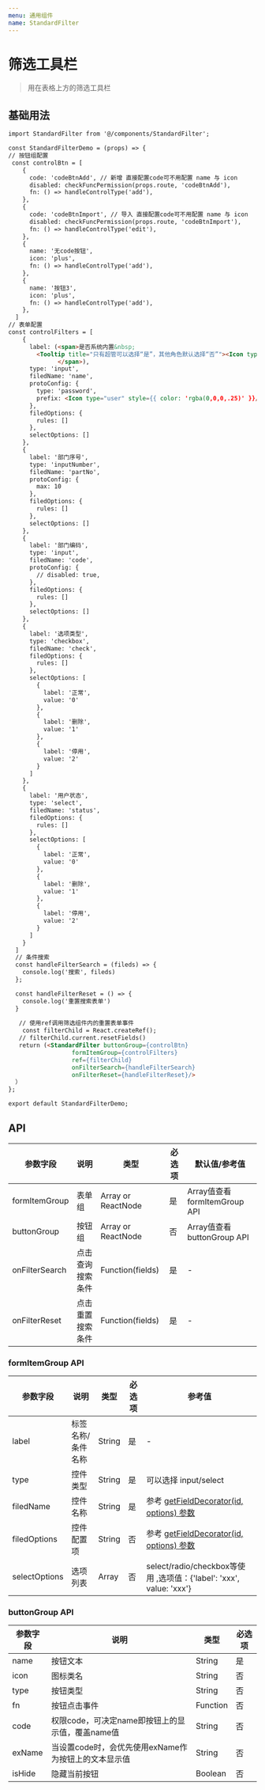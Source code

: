 ```yaml
---
menu: 通用组件
name: StandardFilter
---
```

# 筛选工具栏

> 用在表格上方的筛选工具栏

## 基础用法

```html
import StandardFilter from '@/components/StandardFilter';

const StandardFilterDemo = (props) => {
// 按钮组配置
 const controlBtn = [
    {
      code: 'codeBtnAdd', // 新增 直接配置code可不用配置 name 与 icon
      disabled: checkFuncPermission(props.route, 'codeBtnAdd'),
      fn: () => handleControlType('add'),
    },
    {
      code: 'codeBtnImport', // 导入 直接配置code可不用配置 name 与 icon
      disabled: checkFuncPermission(props.route, 'codeBtnImport'),
      fn: () => handleControlType('edit'),
    },
    {
      name: '无code按钮',
      icon: 'plus',
      fn: () => handleControlType('add'),
    },
    {
      name: '按钮3',
      icon: 'plus',
      fn: () => handleControlType('add'),
    },
  ]
// 表单配置
const controlFilters = [
    {
      label: (<span>是否系统内置&nbsp;
        <Tooltip title="只有超管可以选择“是”，其他角色默认选择“否”"><Icon type="info-circle" /></Tooltip>
              </span>),
      type: 'input',
      filedName: 'name',
      protoConfig: {
        type: 'password',
        prefix: <Icon type="user" style={{ color: 'rgba(0,0,0,.25)' }}/>
      },
      filedOptions: {
        rules: []
      },
      selectOptions: []
    },
    {
      label: '部门序号',
      type: 'inputNumber',
      filedName: 'partNo',
      protoConfig: {
        max: 10
      },
      filedOptions: {
        rules: []
      },
      selectOptions: []
    },
    {
      label: '部门编码',
      type: 'input',
      filedName: 'code',
      protoConfig: {
        // disabled: true,
      },
      filedOptions: {
        rules: []
      },
      selectOptions: []
    },
    {
      label: '选项类型',
      type: 'checkbox',
      filedName: 'check',
      filedOptions: {
        rules: []
      },
      selectOptions: [
        {
          label: '正常',
          value: '0'
        },
        {
          label: '删除',
          value: '1'
        },
        {
          label: '停用',
          value: '2'
        }
      ]
    },
    {
      label: '用户状态',
      type: 'select',
      filedName: 'status',
      filedOptions: {
        rules: []
      },
      selectOptions: [
        {
          label: '正常',
          value: '0'
        },
        {
          label: '删除',
          value: '1'
        },
        {
          label: '停用',
          value: '2'
        }
      ]
    }
  ]
  // 条件搜索
  const handleFilterSearch = (fileds) => {
    console.log('搜索', fileds)
  };

  const handleFilterReset = () => {
    console.log('重置搜索表单')
  }
  
   // 使用ref调用筛选组件内的重置表单事件 
    const filterChild = React.createRef();
   // filterChild.current.resetFields()
   return (<StandardFilter buttonGroup={controlBtn} 
                  formItemGroup={controlFilters}
                  ref={filterChild}
                  onFilterSearch={handleFilterSearch}
                  onFilterReset={handleFilterReset}/>
  ）
};

export default StandardFilterDemo;
```

## API
| 参数字段      | 说明  |   类型   |必选项| 默认值/参考值|
|----------|------|-------------|------|------|
| formItemGroup | 表单组 | Array or ReactNode | 是 | Array值查看 formItemGroup API |
| buttonGroup | 按钮组 | Array or ReactNode  | 否 | Array值查看 buttonGroup API |
| onFilterSearch | 点击查询搜索条件 | Function(fields) | 是 | - |
| onFilterReset | 点击重置搜索条件 | Function(fields) | 是 | -|


### formItemGroup API
| 参数字段      | 说明  |   类型   |必选项| 参考值|
|----------|------|-------------|------|------|
| label | 标签名称/条件名称 | String | 是 |- |
| type | 控件类型 | String | 是 | 可以选择 input/select |
| filedName | 控件名称 | String | 是 |参考  [getFieldDecorator(id, options) 参数](https://ant.design/components/form-cn/#getFieldDecorator(id,-options)-参数) |
| filedOptions | 控件配置项 | String | 否 |参考  [getFieldDecorator(id, options) 参数](https://ant.design/components/form-cn/#getFieldDecorator(id,-options)-参数) |
| selectOptions | 选项列表 | Array | 否 | select/radio/checkbox等使用 ,选项值：{'label': 'xxx', value: 'xxx'}|

### buttonGroup API
| 参数字段      | 说明  |   类型   |必选项|
|----------|------|-------------|------|
| name | 按钮文本 | String | 是 |
| icon | 图标类名 | String | 否 |
| type | 按钮类型 | String | 否 |
| fn | 按钮点击事件 | Function | 否 |
| code | 权限code，可决定name即按钮上的显示值，覆盖name值 | String | 否 |
| exName | 当设置code时，会优先使用exName作为按钮上的文本显示值 | String | 否 |
| isHide | 隐藏当前按钮 | Boolean | 否 |
